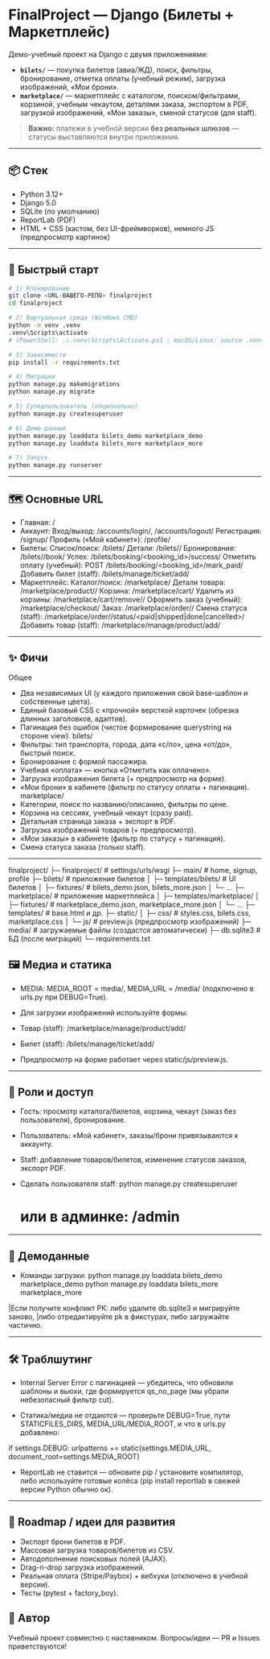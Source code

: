 # FinalProject — Django (Билеты + Маркетплейс)

Демо-учебный проект на Django с двумя приложениями:

- **`bilets/`** — покупка билетов (авиа/ЖД), поиск, фильтры, бронирование, отметка оплаты (учебный режим), загрузка изображений, «Мои брони».
- **`marketplace/`** — маркетплейс с каталогом, поиском/фильтрами, корзиной, учебным чекаутом, деталями заказа, экспортом в PDF, загрузкой изображений, «Мои заказы», сменой статусов (для staff).

> **Важно:** платежи в учебной версии **без реальных шлюзов** — статусы выставляются внутри приложения.

---

## 📦 Стек

- Python 3.12+
- Django 5.0
- SQLite (по умолчанию)
- ReportLab (PDF)
- HTML + CSS (кастом, без UI-фреймворков), немного JS (предпросмотр картинок)

---

## 🚀 Быстрый старт

```bash
# 1) Клонирование
git clone <URL-ВАШЕГО-РЕПО> finalproject
cd finalproject

# 2) Виртуальная среда (Windows CMD)
python -m venv .venv
.venv\Scripts\activate
# (PowerShell: .\.venv\Scripts\Activate.ps1 ; macOS/Linux: source .venv/bin/activate)

# 3) Зависимости
pip install -r requirements.txt

# 4) Миграции
python manage.py makemigrations
python manage.py migrate

# 5) Суперпользователь (опционально)
python manage.py createsuperuser

# 6) Демо-данные
python manage.py loaddata bilets_demo marketplace_demo
python manage.py loaddata bilets_more marketplace_more

# 7) Запуск
python manage.py runserver
```

---

## 🗺️ Основные URL

- Главная: /
- Аккаунт:
    Вход/выход: /accounts/login/, /accounts/logout/
    Регистрация: /signup/
    Профиль («Мой кабинет»): /profile/
- Билеты:
    Список/поиск: /bilets/
    Детали: /bilets/<id>/
    Бронирование: /bilets/<id>/book/
    Успех: /bilets/booking/<booking_id>/success/
    Отметить оплату (учебный): POST /bilets/booking/<booking_id>/mark_paid/
    Добавить билет (staff): /bilets/manage/ticket/add/
- Маркетплейс:
    Каталог/поиск: /marketplace/
    Детали товара: /marketplace/product/<id>/
    Корзина: /marketplace/cart/
    Удалить из корзины: /marketplace/cart/remove/<id>/
    Оформить заказ (учебный): /marketplace/checkout/
    Заказ: /marketplace/order/<id>/
    Смена статуса (staff): /marketplace/order/<id>/status/<paid|shipped|done|cancelled>/
    Добавить товар (staff): /marketplace/manage/product/add/

---

## ✨ Фичи
Общее
- Два независимых UI (у каждого приложения свой base-шаблон и собственные цвета).
- Единый базовый CSS с «прочной» версткой карточек (обрезка длинных заголовков, адаптив).
- Пагинация без ошибок (чистое формирование querystring на стороне view).
bilets/
- Фильтры: тип транспорта, города, дата «с/по», цена «от/до», быстрый поиск.
- Бронирование с формой пассажира.
- Учебная «оплата» — кнопка «Отметить как оплачено».
- Загрузка изображения билета (+ предпросмотр на форме).
- «Мои брони» в кабинете (фильтр по статусу оплаты + пагинация).
marketplace/
- Категории, поиск по названию/описанию, фильтры по цене.
- Корзина на сессиях, учебный чекаут (сразу paid).
- Детальная страница заказа + экспорт в PDF.
- Загрузка изображений товаров (+ предпросмотр).
- «Мои заказы» в кабинете (фильтр по статусу + пагинация).
- Смена статуса заказа (только staff).

---

finalproject/
├─ finalproject/            # settings/urls/wsgi
├─ main/                    # home, signup, profile
├─ bilets/                  # приложение билетов
│  ├─ templates/bilets/     # UI билетов
│  ├─ fixtures/             # bilets_demo.json, bilets_more.json
│  └─ ...
├─ marketplace/             # приложение маркетплейса
│  ├─ templates/marketplace/
│  ├─ fixtures/             # marketplace_demo.json, marketplace_more.json
│  └─ ...
├─ templates/               # base.html и др.
├─ static/
│  ├─ css/                  # styles.css, bilets.css, marketplace.css
│  └─ js/                   # preview.js (предпросмотр изображений)
├─ media/                   # загружаемые файлы (создастся автоматически)
├─ db.sqlite3               # БД (после миграций)
└─ requirements.txt

## 🖼️ Медиа и статика

- MEDIA: MEDIA_ROOT = media/, MEDIA_URL = /media/ (подключено в urls.py при DEBUG=True).

- Для загрузки изображений используйте формы:

- Товар (staff): /marketplace/manage/product/add/

- Билет (staff): /bilets/manage/ticket/add/

- Предпросмотр на форме работает через static/js/preview.js.

---

## 🔐 Роли и доступ

- Гость: просмотр каталога/билетов, корзина, чекаут (заказ без пользователя), бронирование.

- Пользователь: «Мой кабинет», заказы/брони привязываются к аккаунту.

- Staff: добавление товаров/билетов, изменение статусов заказов, экспорт PDF.

- Сделать пользователя staff:
    python manage.py createsuperuser
    # или в админке: /admin

---

## 🧪 Демоданные

- Команды загрузки:
    python manage.py loaddata bilets_demo marketplace_demo
    python manage.py loaddata bilets_more marketplace_more

|Если получите конфликт PK: либо удалите db.sqlite3 и мигрируйте заново,
|либо отредактируйте pk в фикстурах, либо загружайте частично.

---

## 🛠️ Траблшутинг

- Internal Server Error с пагинацией — убедитесь, что обновили шаблоны и вьюхи, где формируется qs_no_page (мы убрали небезопасный фильтр cut).

- Статика/медиа не отдаются — проверьте DEBUG=True, пути STATICFILES_DIRS, MEDIA_URL/MEDIA_ROOT, и что в urls.py добавлено:

if settings.DEBUG:
    urlpatterns += static(settings.MEDIA_URL, document_root=settings.MEDIA_ROOT)

- ReportLab не ставится — обновите pip / установите компилятор, либо используйте готовые колёса (pip install reportlab в свежей версии Python обычно ок).

---

## 🧭 Roadmap / идеи для развития

- Экспорт брони билетов в PDF.
- Массовая загрузка товаров/билетов из CSV.
- Автодополнение поисковых полей (AJAX).
- Drag-n-drop загрузка изображений.
- Реальная оплата (Stripe/Paybox) + вебхуки (отключено в учебной версии).
- Тесты (pytest + factory_boy).

## 👤 Автор

Учебный проект совместно с наставником. Вопросы/идеи — PR и Issues приветствуются!

